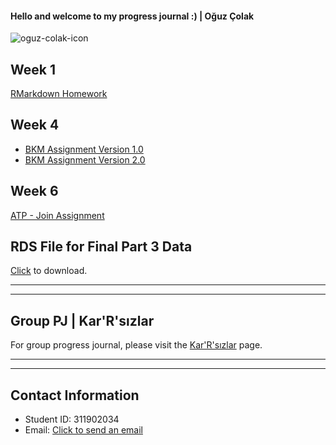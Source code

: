 #### Hello and welcome to my progress journal :) | Oğuz Çolak

![oguz-colak-icon](https://user-images.githubusercontent.com/55504780/71450332-2c862d00-2771-11ea-893d-a902c0bb1831.png)

## Week 1

[RMarkdown Homework](https://pjournal.github.io/mef03-oguzcolak/oguz-colak-rmarkdown-homework.html)

## Week 4

* [BKM Assignment Version 1.0](https://pjournal.github.io/mef03-oguzcolak/oguz-colak-bkm-assignment.html)
* [BKM Assignment Version 2.0](https://pjournal.github.io/mef03-oguzcolak/oguz-colak-bkm-assignment-2.html)

## Week 6

[ATP - Join Assignment](https://pjournal.github.io/mef03-oguzcolak/week6-lab-join-assignment.html)

## RDS File for Final Part 3 Data

[Click](https://pjournal.github.io/mef03-oguzcolak/Final_Part3_Data.rds) to download.

-----------------------------------------------------------------------------------------------
-----------------------------------------------------------------------------------------------

## Group PJ | Kar'R'sızlar

For group progress journal, please visit the [Kar'R'sızlar](https://pjournal.github.io/mef03g-Kar-R-sizlar/) page.

-----------------------------------------------------------------------------------------------
-----------------------------------------------------------------------------------------------

## Contact Information

* Student ID: 311902034
* Email: [Click to send an email](mailto:colako@mef.edu.tr)

